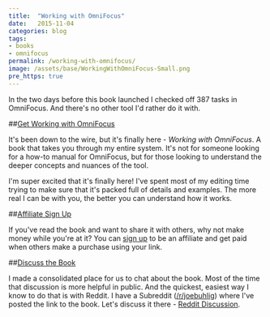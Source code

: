 ```yaml
---
title:  "Working with OmniFocus"
date:   2015-11-04
categories: blog
tags:
- books
- omnifocus
permalink: /working-with-omnifocus/
image: /assets/base/WorkingWithOmniFocus-Small.png
pre_https: true
---
```


In the two days before this book launched I checked off 387 tasks in OmniFocus. And there's no other tool I'd rather do it with.
<!--more-->

##[Get Working with OmniFocus](http://tools.joebuhlig.com/working-with-omnifocus/)

It's been down to the wire, but it's finally here - _Working with OmniFocus_. A book that takes you through my entire system. It's not for someone looking for a how-to manual for OmniFocus, but for those looking to understand the deeper concepts and nuances of the tool.

I'm super excited that it's finally here! I've spent most of my editing time trying to make sure that it's packed full of details and examples. The more real I can be with you, the better you can understand how it works.

##[Affiliate Sign Up](http://tools.joebuhlig.com/affiliates/)

If you've read the book and want to share it with others, why not make money while you're at it? You can [sign up](http://tools.joebuhlig.com/affiliates/) to be an affiliate and get paid when others make a purchase using your link.

##[Discuss the Book](https://www.reddit.com/r/joebuhlig/comments/3rhedi/working_with_omnifocus/)

I made a consolidated place for us to chat about the book. Most of the time that discussion is more helpful in public. And the quickest, easiest way I know to do that is with Reddit. I have a Subreddit ([/r/joebuhlig](https://www.reddit.com/r/joebuhlig/)) where I've posted the link to the book. Let's discuss it there - [Reddit Discussion](https://www.reddit.com/r/joebuhlig/comments/3rhedi/working_with_omnifocus/).
